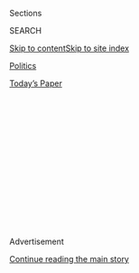 <div id="app">

<div>

<div>

<div>

<div class="NYTAppHideMasthead css-1q2w90k e1suatyy0">

<div class="section css-ui9rw0 e1suatyy2">

<div class="css-eph4ug er09x8g0">

<div class="css-6n7j50">

</div>

<span class="css-1dv1kvn">Sections</span>

<div class="css-10488qs">

<span class="css-1dv1kvn">SEARCH</span>

</div>

[Skip to content](#site-content)[Skip to site
index](#site-index)

</div>

<div id="masthead-section-label" class="css-1wr3we4 eaxe0e00">

[Politics](https://www.nytimes.com/section/politics)

</div>

<div class="css-10698na e1huz5gh0">

</div>

</div>

<div id="masthead-bar-one" class="section hasLinks css-15hmgas e1csuq9d3">

<div class="css-uqyvli e1csuq9d0">

</div>

<div class="css-1uqjmks e1csuq9d1">

</div>

<div class="css-9e9ivx">

[](https://myaccount.nytimes.com/auth/login?response_type=cookie&client_id=vi)

</div>

<div class="css-1bvtpon e1csuq9d2">

[Today’s
Paper](https://www.nytimes.com/section/todayspaper)

</div>

</div>

</div>

</div>

<div data-aria-hidden="false">

<div id="site-content" data-role="main">

<div>

<div class="css-1aor85t" style="opacity:0.000000001;z-index:-1;visibility:hidden">

<div class="css-1hqnpie">

<div class="css-epjblv">

<span class="css-17xtcya">[Politics](/section/politics)</span><span class="css-x15j1o">|</span><span class="css-fwqvlz">Kurt
Volker, Trump’s Envoy for Ukraine,
Resigns</span>

</div>

<div class="css-k008qs">

<div class="css-1iwv8en">

<span class="css-18z7m18"></span>

<div>

</div>

</div>

<span class="css-1n6z4y">https://nyti.ms/2mex0tH</span>

<div class="css-1705lsu">

<div class="css-4xjgmj">

<div class="css-4skfbu" data-role="toolbar" data-aria-label="Social Media Share buttons, Save button, and Comments Panel with current comment count" data-testid="share-tools">

  - 
  - 
  - 
  - 
    
    <div class="css-6n7j50">
    
    </div>

  - 
  - 

</div>

</div>

</div>

</div>

</div>

</div>

<div id="NYT_TOP_BANNER_REGION" class="css-13pd83m">

</div>

<div id="top-wrapper" class="css-1sy8kpn">

<div id="top-slug" class="css-l9onyx">

Advertisement

</div>

[Continue reading the main
story](#after-top)

<div class="ad top-wrapper" style="text-align:center;height:100%;display:block;min-height:250px">

<div id="top" class="place-ad" data-position="top" data-size-key="top">

</div>

</div>

<div id="after-top">

</div>

</div>

<div id="sponsor-wrapper" class="css-1hyfx7x">

<div id="sponsor-slug" class="css-19vbshk">

Supported by

</div>

[Continue reading the main
story](#after-sponsor)

<div id="sponsor" class="ad sponsor-wrapper" style="text-align:center;height:100%;display:block">

</div>

<div id="after-sponsor">

</div>

</div>

<div class="css-1vkm6nb ehdk2mb0">

# Kurt Volker, Trump’s Envoy for Ukraine, Resigns

</div>

<div class="css-79elbk" data-testid="photoviewer-wrapper">

<div class="css-z3e15g" data-testid="photoviewer-wrapper-hidden">

</div>

<div class="css-1a48zt4 ehw59r15" data-testid="photoviewer-children">

![<span class="css-16f3y1r e13ogyst0" data-aria-hidden="true">Kurt D.
Volker, the State Department’s special Ukraine envoy, was named in a
whistle-blower’s complaint released
Thursday.</span><span class="css-cnj6d5 e1z0qqy90" itemprop="copyrightHolder"><span class="css-1ly73wi e1tej78p0">Credit...</span><span><span>Sergei
Supinsky/Agence France-Presse — Getty
Images</span></span></span>](https://static01.nyt.com/images/2019/09/28/world/28-dc-Volker-PRINT/merlin_158531811_aaab7ac0-f029-4144-bda7-a7c374a1378c-articleLarge.jpg?quality=75&auto=webp&disable=upscale)

</div>

</div>

<div class="css-xt80pu e12qa4dv0">

<div class="css-18e8msd">

<div class="css-vp77d3 epjyd6m0">

<div class="css-1baulvz">

By [<span class="css-1baulvz last-byline" itemprop="name">Peter
Baker</span>](https://www.nytimes.com/by/peter-baker)

</div>

</div>

  - 
    
    <div class="css-ld3wwf e16638kd2">
    
    Published Sept. 27, 2019Updated Oct. 3,
    2019
    
    </div>

  - 
    
    <div class="css-4xjgmj">
    
    <div class="css-pvvomx" data-role="toolbar" data-aria-label="Social Media Share buttons, Save button, and Comments Panel with current comment count" data-testid="share-tools">
    
      - 
      - 
      - 
      - 
        
        <div class="css-6n7j50">
        
        </div>
    
      - 
      - 
    
    </div>
    
    </div>

</div>

</div>

<div class="section meteredContent css-1r7ky0e" name="articleBody" itemprop="articleBody">

<div class="css-1fanzo5 StoryBodyCompanionColumn">

<div class="css-53u6y8">

WASHINGTON — Kurt D. Volker, the State Department’s special envoy for
[Ukraine](https://www.nytimes.com/2019/09/28/us/politics/democrats-impeachment.html)
who got caught in the middle of the [pressure campaign by President
Trump and his lawyer, Rudolph W.
Giuliani](https://www.nytimes.com/2019/09/25/us/politics/donald-trump-impeachment-probe.html),
to find damaging information about Democrats, abruptly resigned his post
on Friday.

Mr. Volker, who told Secretary of State Mike Pompeo on Friday that he
was stepping down, offered no public explanation, but a person informed
about his decision said he concluded that it was impossible to be
effective in his assignment given the developments of recent days.

*\[Update:* [*House impeachment investigators question Kurt
Volker*](https://www.nytimes.com/2019/10/03/us/politics/kurt-volker-impeachment.html)*.\]*

His departure was the first resignation since revelations about Mr.
Trump’s efforts to [pressure Ukraine’s
president](https://www.nytimes.com/interactive/2019/09/25/us/politics/trump-ukraine-transcript.html?module=inline)
to investigate former Vice President Joseph R. Biden Jr. and other
Democrats. The disclosures have triggered a full-blown House impeachment
inquiry, and [House leaders announced on Friday that they planned to
interview Mr.
Volker](https://www.nytimes.com/2019/09/27/us/politics/house-democrats-impeachment-trump.html)
in a deposition on Thursday.

Mr. Volker, a widely respected former ambassador to NATO, served in the
part-time, unpaid position of special envoy to help Ukraine resolve its
armed confrontation with Russia-sponsored separatists. He was among the
government officials who found themselves in an awkward position because
of the search for dirt on Democrats, reluctant to cross the president or
Mr. Giuliani yet wary of getting drawn into politics outside their
purview.

</div>

</div>

<div class="css-1fanzo5 StoryBodyCompanionColumn">

<div class="css-53u6y8">

The unidentified intelligence official who filed [the whistle-blower
complaint](https://www.nytimes.com/2019/09/26/us/politics/whistleblower-complaint-released.html?action=click&module=inline&pgtype=Homepage)
that brought the president’s actions to light identified Mr. Volker as
one of the officials trying to “contain the damage” by advising
Ukrainians how to navigate Mr. Giuliani’s campaign.

Mr. Volker facilitated an entree for Mr. Giuliani with the newly elected
government in Ukraine, acting not at the instruction of Mr. Trump or Mr.
Pompeo, but at the request of the Ukrainians, who were worried because
Mr. Giuliani was seeking information about Mr. Biden and other Democrats
and had denounced top Ukrainian officials as “enemies of the president.”

The Ukrainians were concerned about the impact of their relationship
with the United States, their most important patron against Russia.
Andriy Yermak, a close aide to President [Volodymyr
Zelensky](https://www.nytimes.com/2019/09/25/world/europe/ukraine-trump-whistleblower-zelensky.html?module=inline),
asked Mr. Volker in July to connect him with Mr. Giuliani, a former
mayor of New York, so the Ukrainian government could hear out his
issues. Mr. Volker agreed to reach out to the former mayor to see if he
would sit down with the Ukrainian official.

Mr. Volker then contacted Mr. Giuliani to ask if he would want to speak
with Mr. Yermak, and the mayor agreed. Mr. Volker and Mr. Giuliani had
breakfast to discuss Ukraine.

“Mr. Mayor — really enjoyed breakfast this morning,” Mr. Volker wrote in
a text later that day [that Mr. Giuliani posted this week on
Twitter](https://twitter.com/RudyGiuliani/status/1177346278004539392).
Mr. Volker set up a conference call between Mr. Giuliani and Mr. Yermak,
who then later met in person in Madrid, on Aug. 2.

</div>

</div>

<div class="css-1fanzo5 StoryBodyCompanionColumn">

<div class="css-53u6y8">

Mr. Giuliani has seized on Mr. Volker’s call to him to assert that he
was acting at the behest of the State Department. He said he spoke with
Mr. Volker eight times and displayed the texts on Thursday night on
Laura Ingraham’s show on Fox News, calling on Mr. Volker to confirm that
the department initiated contact.

“He should step forward and explain what he did,” Mr. Giuliani said on
the show. “The whistle-blower falsely alleges that I was operating on my
own. Well, I wasn’t operating on my own\!”

Referring to Mr. Volker and Gordon Sondland, the ambassador to the
European Union, Mr. Giuliani added: “They basically knew everything I
was doing. So, it was being done with the authorization and at the
request — and then I have a final one in which they — there is a big
‘thank you’ about how my honest and straightforward discussion led to
solving a problem in the relationship.”

Reacting to Mr. Volker’s resignation on Friday night, Mr. Giuliani said
his release of the texts was not intended to get him “in trouble,” and
he defended the special envoy’s role in facilitating the talks with Mr.
Yermak.

“I was in the unique position to help them,” Mr. Giuliani said of the
State Department, adding that he kept both Mr. Volker and Mr. Sondland
apprised of the talks.

The State Department did not respond to a request for comment on Mr.
Volker’s resignation on Friday, nor did it leap to his defense after The
New York Times [first reported on his
role](https://www.nytimes.com/2019/08/21/us/politics/giuliani-ukraine.html)
in facilitating Mr. Giuliani’s talks with the new Ukrainian government.

In response to that article, the department said in a statement last
month that Mr. Volker “has confirmed that, at Presidential Advisor
Andriy Yermak’s request, Volker put Yermak in direct contact with Mr.
Giuliani.” The statement went on to stress that Mr. Giuliani “is a
private citizen and acts in a personal capacity as a lawyer for
President Trump — he does not speak on behalf of the U.S. government.”

</div>

</div>

<div class="css-1fanzo5 StoryBodyCompanionColumn">

<div class="css-53u6y8">

Just days after Mr. Giuliani’s breakfast with Mr. Volker and the
follow-up phone call with Mr. Yermak, Mr. Trump spoke on the telephone
with Mr. Zelensky. After the Ukrainian president described his need for
more American assistance against Russia, Mr. Trump asked him to [“do us
a favor,
though”](https://www.nytimes.com/2019/09/25/us/politics/donald-trump-impeachment-probe.html?module=inline)
and look into Democrats.

Mr. Volker was not on [that
call](https://www.nytimes.com/2019/09/26/us/politics/trump-ukraine-timeline.html?module=inline),
and he was neither shown a copy of the transcript reconstructed from the
conversation nor told that the president mentioned Mr. Biden, according
to one person informed about the series of events. Mr. Volker
participated in Mr. Trump’s meeting with Mr. Zelensky on the sidelines
of the United Nations General Assembly session this week in his last
official duty.

“Kurt was one of the good ones who went in to the administration to
stave off disaster,” said Thomas Wright, a senior fellow at the
Brookings Institution. “They all have to speak out now about everything
they know and let the chips fall where they may.”

Mr. Volker, a former career foreign service officer who represented
President George W. Bush at NATO and now serves as the executive
director of the McCain Institute for International Leadership at Arizona
State University based in Washington, spent much of the year trying to
bring Mr. Trump together with Mr. Zelensky to bolster the government
[elected in
April](https://www.nytimes.com/2019/04/21/world/europe/Volodymyr-Zelensky-ukraine-elections.html).

He argued to Trump administration officials that Mr. Zelensky was a
credible reformer and serious figure who could be his country’s last
chance to get its act together in the face of Russian aggression. It was
an uphill task, given Mr. Trump’s open disdain for Ukrainians; “they’re
all corrupt and they tried to take me down,” he said in a private
meeting last spring.

After the Ukrainian inauguration, Mr. Trump agreed to meet with Mr.
Zelensky, but his staff kept delaying putting a date on the calendar.
Like other officials, Mr. Volker was surprised to learn that Mr. Trump
had ordered $391 million in aid to Ukraine frozen.

But he kept working to bring the two presidents together. Finally, the
White House agreed to schedule a meeting between Mr. Trump and Mr.
Zelensky during the American president’s visit to Warsaw, only to
scratch the meeting when Mr. Trump decided to stay home to monitor a
hurricane.

</div>

</div>

<div class="css-1fanzo5 StoryBodyCompanionColumn">

<div class="css-53u6y8">

Instead, Vice President Mike Pence, whose trip to Mr. Zelensky’s
inauguration had been canceled to increase leverage on the Ukrainian
government, [according to the whistle-blower
complaint](https://www.nytimes.com/interactive/2019/09/26/us/politics/whistle-blower-complaint.html?action=click&module=RelatedLinks&pgtype=Article),
was sent to meet with Mr. Zelensky in Warsaw in his place.

Mr. Volker’s departure, which was [first reported by The State
Press](https://www.statepress.com/article/2019/09/sppolitics-mccain-head-steps-down),
the student newspaper at Arizona State University, leaves the Trump
administration with few senior officials versed in Ukraine’s struggles
with Russia.

\[[*When Mr. Volker resigned, a college journalist had the
scoop*](https://www.nytimes.com/2019/09/28/us/asu-ukraine-volker.html).\]

In recent months, the administration has lost John R. Bolton, the
national security adviser; Fiona Hill, the top Europe official on the
National Security Council staff; and Dan Coats, the director of national
intelligence, all of whom sympathized with Ukraine in its conflict with
Russia.

Moreover, the United States Embassy in Kiev is still without an
ambassador after the administration [yanked home Marie L.
Yovanovitch](https://www.nytimes.com/2019/09/26/us/politics/yovanovitch-trump-ukraine-ambassador.html),
a career diplomat who was targeted by the president and Mr. Giuliani for
ostensibly being insufficiently loyal, a charge heatedly disputed by her
colleagues.

Senator Christopher S. Murphy, Democrat of Connecticut, expressed regret
at Mr. Volker’s resignation. “He has a well deserved reputation for
fairness, toughness and integrity, which is why I was so disappointed to
see him caught up in this mess,” [Mr. Murphy wrote on
Twitter](https://twitter.com/ChrisMurphyCT/status/1177760491617341440?s=20).
“He now must put country first, and tell what he did and what he knows.”

</div>

</div>

</div>

<div>

</div>

<div>

</div>

<div>

</div>

<div>

<div id="bottom-wrapper" class="css-1ede5it">

<div id="bottom-slug" class="css-l9onyx">

Advertisement

</div>

[Continue reading the main
story](#after-bottom)

<div id="bottom" class="ad bottom-wrapper" style="text-align:center;height:100%;display:block;min-height:90px">

</div>

<div id="after-bottom">

</div>

</div>

</div>

</div>

</div>

## Site Index

<div>

</div>

## Site Information Navigation

  - [© <span>2020</span> <span>The New York Times
    Company</span>](https://help.nytimes.com/hc/en-us/articles/115014792127-Copyright-notice)

<!-- end list -->

  - [NYTCo](https://www.nytco.com/)
  - [Contact
    Us](https://help.nytimes.com/hc/en-us/articles/115015385887-Contact-Us)
  - [Work with us](https://www.nytco.com/careers/)
  - [Advertise](https://nytmediakit.com/)
  - [T Brand Studio](http://www.tbrandstudio.com/)
  - [Your Ad
    Choices](https://www.nytimes.com/privacy/cookie-policy#how-do-i-manage-trackers)
  - [Privacy](https://www.nytimes.com/privacy)
  - [Terms of
    Service](https://help.nytimes.com/hc/en-us/articles/115014893428-Terms-of-service)
  - [Terms of
    Sale](https://help.nytimes.com/hc/en-us/articles/115014893968-Terms-of-sale)
  - [Site
    Map](https://spiderbites.nytimes.com)
  - [Help](https://help.nytimes.com/hc/en-us)
  - [Subscriptions](https://www.nytimes.com/subscription?campaignId=37WXW)

</div>

</div>

</div>

</div>
